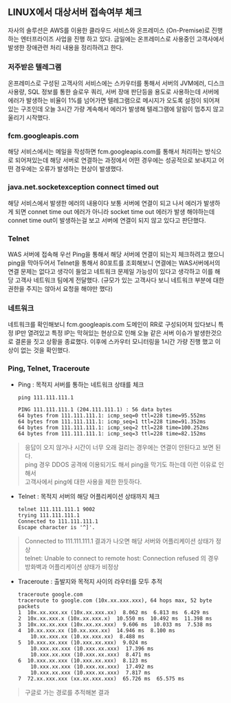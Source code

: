 ## LINUX에서 대상서버 접속여부 체크

자사의 솔루션은 AWS를 이용한 클라우드 서비스와 온프레미스 (On-Premise)로 진행하는 엔터프라이즈 사업을 진행 하고 있다. 금일에는 온프레미스로 사용중인 고객사에서 발생한 장애관련 처리 내용을 정리하려고 한다.

### 저주받은 텔레그램

온프레미스로 구성된 고객사의 서비스에는 스카우터를 통해서 서버의 JVM에러, 디스크 사용량, SQL 정보를 통한 슬로우 쿼리, 서버 장애 판단등을 용도로 사용하는데 서버에 에러가 발생하는 비율이 1%를 넘어가면 텔레그램으로 메시지가 오도록 설정이 되어져 있는 구조인데 오늘 3시간 가량 계속해서 에러가 발생해 텔레그램에 알람이 멈추지 않고 울리기 시작했다.

### fcm.googleapis.com

해당 서비스에서는 메일을 작성하면 fcm.googleapis.com를 통해서 처리하는 방식으로 되어져있는데 해당 서버로 연결하는 과정에서 어떤 경우에는 성공적으로 보내지고 어떤 경우에는 오류가 발생하는 현상이 발생했다.

### java.net.socketexception connect timed out

해당 서비스에서 발생한 에러의 내용이다 보통 서버에 연결이 되고 나서 에러가 발생하게 되면 connet time out 에러가 아니라 socket time out 에러가 발생 해야하는데 connet time out이 발생하는걸 보고 서버에 연결이 되지 않고 있다고 판단했다.

### Telnet

WAS 서버에 접속해 우선 Ping을 통해서 해당 서버에 연결이 되는지 체크하려고 했으니 ping을 막아두어서 Telnet을 통해서 80포트를 조회해보니 연결에는 WAS서버에서의 연결 문제는 없다고 생각이 들었고 네트워크 문제일 가능성이 있다고 생각하고 이를 해당 고객사 네트워크 팀에게 전달했다. (규모가 있는 고객사다 보니 네트워크 부분에 대한 권한을 주지는 않아서 요청을 해야만 했다)

### 네트워크

네트워크를 확인해보니 fcm.googleapis.com 도메인이 RR로 구성되어져 있다보니 특정 IP만 열려있고 특정 IP는 막혀있는 현상으로 인해 오늘 같은 서버 이슈가 발생한것으로 결론을 짓고 상황을 종료했다. 이후에 스카우터 모니터링을 1시간 가량 진행 했고 이상이 없는 것을 확인했다.

### Ping, Telnet, Traceroute

- Ping : 목적지 서버를 통하는 네트워크 상태를 체크

  ```
  ping 111.111.111.1

  PING 111.111.111.1 (204.111.111.1) : 56 data bytes
  64 bytes from 111.111.111.1: icmp_seq=0 ttl=228 time=95.552ms
  64 bytes from 111.111.111.1: icmp_seq=1 ttl=228 time=91.352ms
  64 bytes from 111.111.111.1: icmp_seq=2 ttl=228 time=100.252ms
  64 bytes from 111.111.111.1: icmp_seq=3 ttl=228 time=82.152ms
  ```

> 응답이 오지 않거나 시간이 너무 오래 걸리는 경우에는 연결이 안된다고 보면 된다.  
> ping 경우 DDOS 공격에 이용되기도 해서 ping을 막기도 하는데 이런 이유로 인해서  
> 고객사에서 ping에 대한 사용을 제한 한듯하다.

- Telnet : 목적지 서버의 해당 어플리케이션 상태까지 체크
  ```
  telnet 111.111.111.1 9002
  trying 111.111.111.1
  Connected to 111.111.111.1
  Escape character is '^]'.
  ```

> Connected to 111.111.111.1 결과가 나오면 해당 서버와 어플리케이션 상태가 정상  
> telnet: Unable to connect to remote host: Connection refused 의 경우 방화벽과 어플리케이션 상태가 비정상

- Traceroute : 출발지와 목적지 사이의 라우터를 모두 추적
  ```
  traceroute google.com
  traceroute to google.com (10x.xx.xxx.xxx), 64 hops max, 52 byte packets
  1  10x.xx.xxx.xx (10x.xx.xxx.xx)  8.062 ms  6.813 ms  6.429 ms
  2  10x.xx.xxx.x (10x.xx.xxx.x)  10.550 ms  10.492 ms  11.398 ms
  3  10x.xx.xx.xxx (10x.xx.xx.xxx)  9.606 ms  10.033 ms  7.538 ms
  4  10.xx.xxx.xx (10.xx.xxx.xx)  14.946 ms  8.100 ms
      10.xx.xxx.xx (10.xx.xxx.xx)  8.488 ms
  5  10.xxx.xx.xxx (10.xxx.xx.xxx)  9.024 ms
      10.xxx.xx.xxx (10.xxx.xx.xxx)  17.396 ms
      10.xxx.xx.xxx (10.xxx.xx.xxx)  8.471 ms
  6  10.xxx.xx.xxx (10.xxx.xx.xxx)  8.123 ms
      10.xxx.xx.xxx (10.xxx.xx.xxx)  17.492 ms
      10.xxx.xx.xxx (10.xxx.xx.xxx)  7.817 ms
  7  72.xx.xxx.xxx (xx.xx.xxx.xxx)  65.726 ms  65.575 ms
  ```

> 구글로 가는 경로를 추적해본 결과
